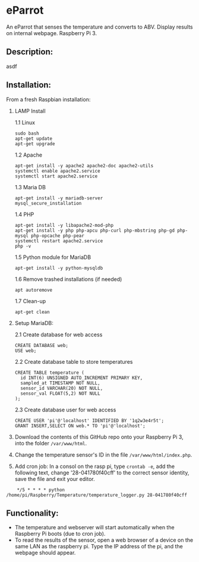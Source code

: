 # eParrot
An eParrot that senses the temperature and converts to ABV. Display results on internal webpage. Raspberry Pi 3.

## Description:
asdf

## Installation:
From a fresh Raspbian installation:
1. LAMP Install

   1.1 Linux
    ```
    sudo bash
    apt-get update
    apt-get upgrade
    ```
   1.2 Apache
    ```
    apt-get install -y apache2 apache2-doc apache2-utils
    systemctl enable apache2.service
    systemctl start apache2.service
    ```
   1.3 Maria DB
    ```
    apt-get install -y mariadb-server
    mysql_secure_installation
    ```
   1.4 PHP
    ```
    apt-get install -y libapache2-mod-php
    apt-get install -y php php-apcu php-curl php-mbstring php-gd php-mysql php-opcache php-pear
    systemctl restart apache2.service
    php -v
    ```
   1.5 Python module for MariaDB
    ```
    apt-get install -y python-mysqldb
    ```
   1.6 Remove trashed installations (if needed)
    ```
    apt autoremove
    ```
   1.7 Clean-up
    ```
    apt-get clean
    ```
2. Setup MariaDB:
   
   2.1 Create database for web access
    ```
    CREATE DATABASE web;
    USE web;
    ```
   2.2 Create database table to store temperatures
    ```
    CREATE TABLE temperature (
      id INT(6) UNSIGNED AUTO_INCREMENT PRIMARY KEY,
      sampled_at TIMESTAMP NOT NULL,
      sensor_id VARCHAR(20) NOT NULL,
      sensor_val FLOAT(5,2) NOT NULL
    );
    ```
   2.3 Create database user for web access
    ```
    CREATE USER 'pi'@'localhost' IDENTIFIED BY '1q2w3e4r5t';
    GRANT INSERT,SELECT ON web.* TO 'pi'@'localhost';
    ```
4. Download the contents of this GitHub repo onto your Raspberry Pi 3, into the folder `/var/www/html`.
5. Change the temperature sensor's ID in the file `/var/www/html/index.php`.
6. Add cron job:
In a consol on the rasp pi, type `crontab -e`, add the following text, change '28-041780f40cff' to the correct sensor identity, save the file and exit your editor.
```
    */5 * * * * python /home/pi/Raspberry/Temperature/temperature_logger.py 28-041780f40cff
```

## Functionality:
* The temperature and webserver will start automatically when the Raspberry Pi boots (due to cron job).
* To read the results of the sensor, open a web browser of a device on the same LAN as the raspberry pi. Type the IP address of the pi, and the webpage should appear.
